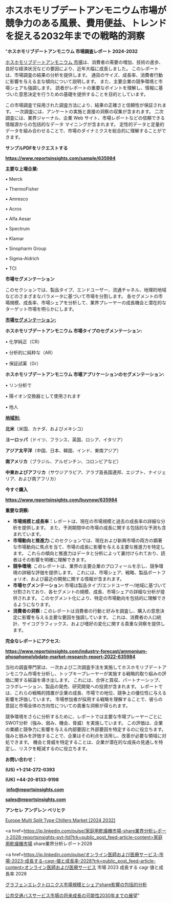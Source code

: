 # ホスホモリブデートアンモニウム市場が競争力のある風景、費用便益、トレンドを捉える2032年までの戦略的洞察

"<strong>ホスホモリブデートアンモニウム 市場調査レポート 2024-2032</strong>

<a href=https://www.reportsinsights.com/sample/635984>ホスホモリブデートアンモニウム 市場</a>は、消費者の需要の増加、技術の進歩、良好な経済状況などの要因により、近年大幅に成長しました。 このレポートは、市場調査の結果の分析を提供します。 通貨のサイズ、成長率、消費者行動に影響を与える主な傾向について説明します。 また、主要企業の競争環境と市場シェアも強調します。 読者がレポートの重要なポイントを理解し、情報に基づいた意思決定を行うための基礎を提供することを目的としています。

この市場調査で採用された調査方法により、結果の正確さと信頼性が保証されます。 一次調査には、アンケートの実施と直接の洞察の収集が含まれます。 二次調査には、業界ジャーナル、企業 Web サイト、市場レポートなどの信頼できる情報源からの包括的なデータ マイニングが含まれます。 定性的データと定量的データを組み合わせることで、市場のダイナミクスを総合的に理解することができます。

<strong><b>サンプルPDFをリクエストする</b></strong>

<a href=https://www.reportsinsights.com/sample/635984><strong><u>https://www.reportsinsights.com/sample/635984</u></strong></a>

<strong>主要な上場企業:</strong>

• Merck

• ThermoFisher

• Amresco

• Acros

• Alfa Aesar

• Spectrum

• Klamar

• Sinopharm Group

• Sigma-Aldrich

• TCI

<strong>市場セグメンテーション</strong>

このセクションでは、製品タイプ、エンドユーザー、流通チャネル、地理的地域などのさまざまなパラメータに基づいて市場を分割します。 各セグメントの市場規模、成長率、市場シェアを分析して、業界プレーヤーの成長機会と潜在的なターゲット市場を明らかにします。

<strong><u>市場セグメンテーション</u></strong><strong><u>:</u></strong>

<strong>ホスホモリブデートアンモニウム 市場タイプのセグメンテーション:</strong>

• 化学純正（CR）

• 分析的に純粋な（AR）

• 保証試薬（Gr）

<strong>ホスホモリブデートアンモニウム 市場アプリケーションのセグメンテーション:</strong>

• リン分析で

• 陽イオン交換器として使用されます

• 他人

<strong><u>地域別</u></strong><strong><u>:</u></strong>

<strong>北米</strong>（米国、カナダ、およびメキシコ）

<strong>ヨーロッパ</strong>（ドイツ、フランス、英国、ロシア、イタリア）

<strong>アジア太平洋</strong>（中国、日本、韓国、インド、東南アジア）

<strong>南アメリカ</strong>（ブラジル、アルゼンチン、コロンビアなど）

<strong>中東およびアフリカ</strong>（サウジアラビア、アラブ首長国連邦、エジプト、ナイジェリア、および南アフリカ）

<strong>今すぐ購入</strong>

<a href=https://www.reportsinsights.com/buynow/635984><strong><u>https://www.reportsinsights.com/buynow/635984</u></strong></a>

<strong>重要な洞察:</strong>
<ul>
  <li><strong>市場規模と成長率：</strong>レポートは、現在の市場規模と過去の成長率の詳細な分析を提供します。 また、予測期間中の市場の成長に関する包括的な予測も含まれています。</li>
  <li><strong>市場動向と推進力:</strong>このセクションでは、現在および新興市場の両方の顕著な市場動向に焦点を当て、市場の成長に影響を与える主要な推進力を特定します。 これらの傾向と推進力はデータと分析によって裏付けられており、読者はその影響を明確に理解できます。</li>
  <li><strong>競争環境</strong>: このレポートは、業界の主要企業のプロフィールを示し、競争環境の詳細な評価を提供します。 これには、市場シェア、戦略、製品ポートフォリオ、および最近の開発に関する情報が含まれます。</li>
  <li><strong>市場セグメンテーション: </strong>市場は製品タイプ/エンドユーザー/地域に基づいて分割されており、各セグメントの規模、成長、市場シェアの詳細な分析が提供されます。 このセグメント化により、特定の市場動向を包括的に理解できるようになります。</li>
  <li><strong>消費者の洞察 : </strong>このレポートは消費者の行動と好みを調査し、購入の意思決定に影響を与える主要な要因を強調しています。 これは、消費者の人口統計、サイコグラフィックス、および嗜好の変化に関する貴重な洞察を提供します。</li>
</ul>
<strong>完全なレポートにアクセス:</strong>

<a href=https://www.reportsinsights.com/industry-forecast/ammonium-phosphomolybdate-market-research-report-2022-635984><strong><u><b>https://www.reportsinsights.com/industry-forecast/ammonium-phosphomolybdate-market-research-report-2022-635984</b></u></strong></a>

当社の調査専門家は、一次および二次調査手法を実施してホスホモリブデートアンモニウム市場を分析し、トップキープレーヤーが実施する戦略的取り組みの評価に関する結論を導き出します。 これには、合併と買収、パートナーシップ、コラボレーション、製品の発売、研究開発への投資が含まれます。 レポートでは、これらの戦略的措置が企業の成長、市場での地位、競争上の優位性に与える影響を評価しています。 市場参加者が採用する戦略を理解することで、彼らの意図と市場全体の方向性についての貴重な洞察が得られます。

競争環境をさらに分析するために、レポートでは主要な市場プレーヤーごとにSWOT分析（強み、弱み、機会、脅威）を実施しています。 この評価は、企業の業績と競争力に影響を与える内部要因と外部要因を特定するのに役立ちます。 強みと弱みを評価することで、企業はその利点を活用し、改善が必要な領域に対処できます。 機会と脅威を特定することは、企業が潜在的な成長の見通しを特定し、リスクを軽減するのに役立ちます。

<strong>お問い合わせ：</strong>

<strong>(US) +1-214-272-0393</strong>

<strong>(UK) +44-20-8133-9198</strong>

<strong> </strong><a href=info@reportsinsights.com><strong><u>info@reportsinsights.com</u></strong></a>

<a href=sales@reportsinsights.com><strong><u>sales@reportsinsights.com</u></strong></a>

<strong>アンセレ アンデレン ベリヒテ</strong>

<a href=https://www.linkedin.com/pulse/europe-multi-split-type-chillers-market-in-depth-analysis-abn3f/>Europe Multi Split Type Chillers Market [2024 2032]</a>

<a href=https://jp.linkedin.com/pulse/家庭用乾燥機市場-share業界分析レポート2028-reportsinsights-pvt-ltd?trk=public_post_feed-article-content>家庭用乾燥機市場 share業界分析レポート2028</a>

<a href=https://jp.linkedin.com/pulse/オンライン医師および医療サービス-市場-2023-成長する-cagr-値と成長率-2028?trk=public_post_feed-article-content>オンライン医師および医療サービス 市場 2023 成長する cagr 値と成長率 2028</a>

<a href=https://www.linkedin.com/pulse/グラフェンエレクトロニクス市場規模とシェアshare影響の包括的分析-community-market-research/>グラフェンエレクトロニクス市場規模とシェアshare影響の包括的分析</a>

<a href=https://www.linkedin.com/pulse/公共交通バスサービス市場の将来成長の可能性2030年までの展望-community-market-research-vhldf/>公共交通バスサービス市場の将来成長の可能性2030年までの展望</a>"
